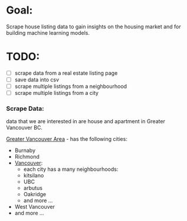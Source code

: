 # Goal:

Scrape house listing data to gain insights on the housing market and for building machine learning models.


# TODO:
- [ ] scrape data from a real estate listing page
- [ ] save data into csv
- [ ] scrape multiple listings from a neighbourhood
- [ ] scrape multiple listings from a city

### Scrape Data:

data that we are interested in are house and apartment in Greater Vancouver BC. 

[Greater Vancouver Area](https://www.rew.ca/sitemap/real-estate/bc) - has the following cities: 
- Burnaby
- Richmond
- [Vancouver](https://www.rew.ca/sitemap/real-estate/vancouver-bc):
    - each city has a many neighbourhoods:
    - kitsilano
    - UBC
    - arbutus
    - Oakridge
    - and more ...
- West Vancouver
- and more ...






